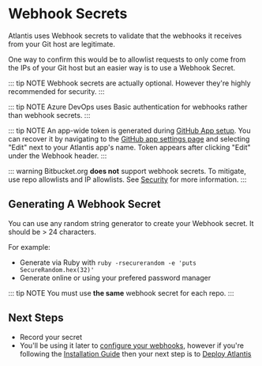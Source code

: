 # Webhook Secrets

Atlantis uses Webhook secrets to validate that the webhooks it receives from your
Git host are legitimate.

One way to confirm this would be to allowlist requests
to only come from the IPs of your Git host but an easier way is to use a Webhook
Secret.

::: tip NOTE
Webhook secrets are actually optional. However they're highly recommended for
security.
:::

::: tip NOTE
Azure DevOps uses Basic authentication for webhooks rather than webhook secrets.
:::

::: tip NOTE
An app-wide token is generated during [GitHub App setup](access-credentials.html#github-app). You can recover it by navigating to the [GitHub app settings page](https://github.com/settings/apps) and selecting "Edit" next to your Atlantis app's name. Token appears after clicking "Edit" under the Webhook header.
:::

::: warning
Bitbucket.org **does not** support webhook secrets.
To mitigate, use repo allowlists and IP allowlists. See [Security](security.html#bitbucket-cloud-bitbucket-org) for more information.
:::

## Generating A Webhook Secret
You can use any random string generator to create your Webhook secret. It should be > 24 characters.

For example:
* Generate via Ruby with `ruby -rsecurerandom -e 'puts SecureRandom.hex(32)'`
* Generate online or using your prefered password manager

::: tip NOTE
You must use **the same** webhook secret for each repo.
:::

## Next Steps
* Record your secret
* You'll be using it later to [configure your webhooks](configuring-webhooks.html), however if you're
following the [Installation Guide](installation-guide.html) then your next step is to
[Deploy Atlantis](deployment.html)
